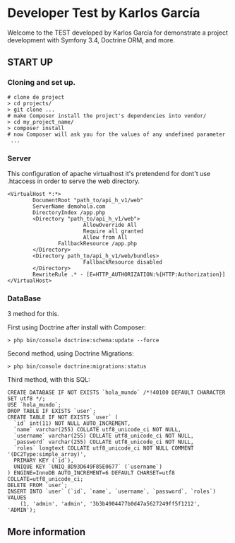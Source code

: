 # Developer Test by Karlos García

Welcome to the TEST developed by Karlos García for demonstrate a project development with Symfony 3.4, Doctrine ORM, and more.

## START UP

### Cloning and set up.

    # clone de project
    > cd projects/
    > git clone ...
    # make Composer install the project's dependencies into vendor/
    > cd my_project_name/
    > composer install
    # now Composer will ask you for the values of any undefined parameter
     ...

### Server

This configuration of apache virtualhost it's pretendend for dont't use .htaccess in order to serve the web directory.

    <VirtualHost *:*>
            DocumentRoot "path_to/api_h_v1/web"
            ServerName demohola.com
            DirectoryIndex /app.php
            <Directory "path_to/api_h_v1/web">
                            AllowOverride All
                            Require all granted
                            Allow from All
                    FallbackResource /app.php
            </Directory>
            <Directory path_to/api_h_v1/web/bundles>
                            FallbackResource disabled
            </Directory>
            RewriteRule .* - [E=HTTP_AUTHORIZATION:%{HTTP:Authorization}]
    </VirtualHost>

### DataBase

3 method for this. 

First using Doctrine after install with Composer:
    
    > php bin/console doctrine:schema:update --force
    
Second method, using Doctrine Migrations:
    
    > php bin/console doctrine:migrations:status
    
Third method, with this SQL:

	CREATE DATABASE IF NOT EXISTS `hola_mundo` /*!40100 DEFAULT CHARACTER SET utf8 */;
	USE `hola_mundo`;
	DROP TABLE IF EXISTS `user`;
	CREATE TABLE IF NOT EXISTS `user` (
	  `id` int(11) NOT NULL AUTO_INCREMENT,
	  `name` varchar(255) COLLATE utf8_unicode_ci NOT NULL,
	  `username` varchar(255) COLLATE utf8_unicode_ci NOT NULL,
	  `password` varchar(255) COLLATE utf8_unicode_ci NOT NULL,
	  `roles` longtext COLLATE utf8_unicode_ci NOT NULL COMMENT '(DC2Type:simple_array)',
	  PRIMARY KEY (`id`),
	  UNIQUE KEY `UNIQ_8D93D649F85E0677` (`username`)
	) ENGINE=InnoDB AUTO_INCREMENT=6 DEFAULT CHARSET=utf8 COLLATE=utf8_unicode_ci;
	DELETE FROM `user`;
	INSERT INTO `user` (`id`, `name`, `username`, `password`, `roles`) VALUES
		(1, 'admin', 'admin', '3b3b4904477b0d47a5627249ff5f1212', 'ADMIN');
    
## More information

